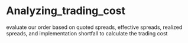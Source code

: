 # Analyzing_trading_cost
evaluate our order based on quoted spreads, effective spreads, realized spreads, and implementation shortfall to calculate the trading cost
